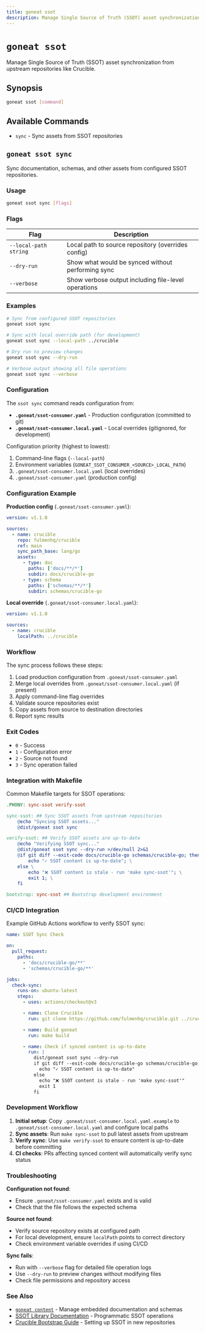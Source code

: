 ```yaml
---
title: goneat ssot
description: Manage Single Source of Truth (SSOT) asset synchronization
---
```


# `goneat ssot`

Manage Single Source of Truth (SSOT) asset synchronization from upstream repositories like Crucible.

## Synopsis

```bash
goneat ssot [command]
```

## Available Commands

- `sync` - Sync assets from SSOT repositories

## `goneat ssot sync`

Sync documentation, schemas, and other assets from configured SSOT repositories.

### Usage

```bash
goneat ssot sync [flags]
```

### Flags

| Flag | Description |
|------|-------------|
| `--local-path string` | Local path to source repository (overrides config) |
| `--dry-run` | Show what would be synced without performing sync |
| `--verbose` | Show verbose output including file-level operations |

### Examples

```bash
# Sync from configured SSOT repositories
goneat ssot sync

# Sync with local override path (for development)
goneat ssot sync --local-path ../crucible

# Dry run to preview changes
goneat ssot sync --dry-run

# Verbose output showing all file operations
goneat ssot sync --verbose
```

### Configuration

The `ssot sync` command reads configuration from:

- **`.goneat/ssot-consumer.yaml`** - Production configuration (committed to git)
- **`.goneat/ssot-consumer.local.yaml`** - Local overrides (gitignored, for development)

Configuration priority (highest to lowest):
1. Command-line flags (`--local-path`)
2. Environment variables (`GONEAT_SSOT_CONSUMER_<SOURCE>_LOCAL_PATH`)
3. `.goneat/ssot-consumer.local.yaml` (local overrides)
4. `.goneat/ssot-consumer.yaml` (production config)

### Configuration Example

**Production config** (`.goneat/ssot-consumer.yaml`):

```yaml
version: v1.1.0

sources:
  - name: crucible
    repo: fulmenhq/crucible
    ref: main
    sync_path_base: lang/go
    assets:
      - type: doc
        paths: ['docs/**/*']
        subdir: docs/crucible-go
      - type: schema
        paths: ['schemas/**/*']
        subdir: schemas/crucible-go
```

**Local override** (`.goneat/ssot-consumer.local.yaml`):

```yaml
version: v1.1.0

sources:
  - name: crucible
    localPath: ../crucible
```

### Workflow

The sync process follows these steps:

1. Load production configuration from `.goneat/ssot-consumer.yaml`
2. Merge local overrides from `.goneat/ssot-consumer.local.yaml` (if present)
3. Apply command-line flag overrides
4. Validate source repositories exist
5. Copy assets from source to destination directories
6. Report sync results

### Exit Codes

- `0` - Success
- `1` - Configuration error
- `2` - Source not found
- `3` - Sync operation failed

### Integration with Makefile

Common Makefile targets for SSOT operations:

```makefile
.PHONY: sync-ssot verify-ssot

sync-ssot: ## Sync SSOT assets from upstream repositories
	@echo "Syncing SSOT assets..."
	@dist/goneat ssot sync

verify-ssot: ## Verify SSOT assets are up-to-date
	@echo "Verifying SSOT sync..."
	@dist/goneat ssot sync --dry-run >/dev/null 2>&1
	@if git diff --exit-code docs/crucible-go schemas/crucible-go; then \
		echo "✓ SSOT content is up-to-date"; \
	else \
		echo "❌ SSOT content is stale - run 'make sync-ssot'"; \
		exit 1; \
	fi

bootstrap: sync-ssot ## Bootstrap development environment
```

### CI/CD Integration

Example GitHub Actions workflow to verify SSOT sync:

```yaml
name: SSOT Sync Check

on:
  pull_request:
    paths:
      - 'docs/crucible-go/**'
      - 'schemas/crucible-go/**'

jobs:
  check-sync:
    runs-on: ubuntu-latest
    steps:
      - uses: actions/checkout@v3

      - name: Clone Crucible
        run: git clone https://github.com/fulmenhq/crucible.git ../crucible

      - name: Build goneat
        run: make build

      - name: Check if synced content is up-to-date
        run: |
          dist/goneat ssot sync --dry-run
          if git diff --exit-code docs/crucible-go schemas/crucible-go; then
            echo "✓ SSOT content is up-to-date"
          else
            echo "❌ SSOT content is stale - run 'make sync-ssot'"
            exit 1
          fi
```

### Development Workflow

1. **Initial setup**: Copy `.goneat/ssot-consumer.local.yaml.example` to `.goneat/ssot-consumer.local.yaml` and configure local paths
2. **Sync assets**: Run `make sync-ssot` to pull latest assets from upstream
3. **Verify sync**: Use `make verify-ssot` to ensure content is up-to-date before committing
4. **CI checks**: PRs affecting synced content will automatically verify sync status

### Troubleshooting

**Configuration not found**:
- Ensure `.goneat/ssot-consumer.yaml` exists and is valid
- Check that the file follows the expected schema

**Source not found**:
- Verify source repository exists at configured path
- For local development, ensure `localPath` points to correct directory
- Check environment variable overrides if using CI/CD

**Sync fails**:
- Run with `--verbose` flag for detailed file operation logs
- Use `--dry-run` to preview changes without modifying files
- Check file permissions and repository access

### See Also

- [`goneat content`](../content.md) - Manage embedded documentation and schemas
- [SSOT Library Documentation](../../appnotes/lib/ssot.md) - Programmatic SSOT operations
- [Crucible Bootstrap Guide](../../crucible-go/guides/bootstrap-goneat.md) - Setting up SSOT in new repositories